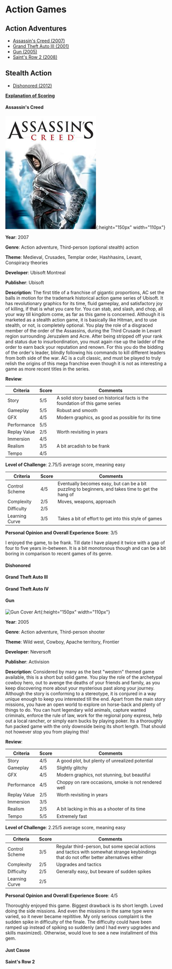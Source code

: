 # Action Games

## Action Adventures
* [Assassin's Creed (2007)](#assassins-creed)
* [Grand Theft Auto III (2001)](#grand-theft-auto-iii)
* [Gun (2005)](#gun)
* [Saint's Row 2 (2008)](#saints-row-2)

## Stealth Action
* [Dishonored (2012)](#dishonored)

[**Explanation of Scoring**](https://aureliussr.github.io/aurelius-reviews/rubric)

#### Assassin's Creed

![Assassin's Creed Cover Art](https://raw.githubusercontent.com/aureliussr/aurelius-reviews/master/images/Assassin's_Creed.jpg "Cover art copyright of Ubisoft. Source Wikipedia. Thumbnail image for commentary as per Fair Use policy"){:height="150px" width="110px"}

**Year**: 2007

**Genre**: Action adventure, Third-person (optional stealth) action

**Theme**: Medieval, Crusades, Templar order, Hashhasins, Levant, Conspiracy theories

**Developer**: Ubisoft Montreal

**Publisher**: Ubisoft

**Description**: The first title of a franchise of gigantic proportions, AC set the balls in motion for the trademark historical action game series of Ubisoft. It has revolutionary graphics for its time, fluid gameplay, and satisfactory joy of killing, if that is what you care for. You can stab, and slash, and chop, all your way till kingdom come, as far as this game is concerned. Although it is marketed as a stealth action game, it is basically like Hitman, and to use stealth, or not, is completely optional. You play the role of a disgraced member of the order of the Assassins, during the Third Crusade in Levant region surrounding Jeruzalem and Acre. After being stripped off your rank and status due to insurbordination, you must again rise up the ladder of the order to earn back your reputation and renown. For this you do the bidding of the order's leader, blindly following his commands to kill different leaders from both side of the war. AC is a cult classic, and must be played to truly relish the origins of this mega franchise even though it is not as interesting a game as more recent titles in the series.

**Review**:

| Criteria     | Score | Comments |
|--------------|-------|----------|
| Story        | 5/5     | A solid story based on historical facts is the foundation of this game series |
| Gameplay     | 5/5     | Robust and smooth        |
| GFX          | 4/5     | Modern graphics, as good as possible for its time|
| Performance  | 5/5     | |
| Replay Value | 2/5     | Worth revisiting in years         |
| Immersion    | 4/5     |          |
| Realism      | 3/5     | A bit arcadish to be frank         |
| Tempo        | 4/5     |     |

**Level of Challenge**: 2.75/5 average score, meaning easy

| Criteria       | Score | Comments |
|----------------|-------|----------|
| Control Scheme | 4/5     | Eventually becomes easy, but can be a bit puzzling to beginners, and takes time to get the hang of    |
| Complexity     | 2/5     | Moves, weapons, approach |
| Difficulty     | 2/5     |        |
| Learning Curve | 3/5     | Takes a bit of effort to get into this style of games        |

**Personal Opinion and Overall Experience Score**: 3/5

I enjoyed the game, to be frank. Till date I have played it twice with a gap of four to five years in-between. It is a bit monotonous though and can be a bit boring in comparison to recent games of its genre.

#### Dishonored

#### Grand Theft Auto III

#### Grand Theft Auto IV

#### Gun

![Gun Cover Art](https://upload.wikimedia.org/wikipedia/en/d/d4/Gun_Coverart.jpg "Cover art copyright of Neversoft/Activision. Source Wikipedia. Thumbnail image for commentary as per Fair Use policy"){:height="150px" width="110px"}

**Year**: 2005

**Genre**: Action adventure, Third-person shooter

**Theme**: Wild west, Cowboy, Apache territory, Frontier

**Developer**: Neversoft

**Publisher**: Activision

**Description**: Considered by many as the best "western" themed game available, this is a short but solid game. You play the role of the archetypal cowboy hero, out to avenge the deaths of your friends and family, as you keep discovering more about your mysterious past along your journey. Although the story is conforming to a stereotype, it is conjured in a way unique enough to keep you interested till the end. Apart from the main story missions, you have an open world to explore on horse-back and plenty of things to do. You can hunt legendary wild animals, capture wanted criminals, enforce the rule of law, work for the regional pony express, help out a local rancher, or simply earn bucks by playing poker. Its a thoroughly fun packed game with the only downside being its short length. That should not however stop you from playing this!

**Review**:

| Criteria     | Score | Comments |
|--------------|-------|----------|
| Story        | 4/5     | A good plot, but plenty of unrealized potential |
| Gameplay     | 4/5     | Slightly glitchy        |
| GFX          | 4/5     | Modern graphics, not stunning, but beautiful        |
| Performance  | 4/5     | Choppy on rare occasions, smoke is not rendered well         |
| Replay Value | 2/5     | Worth revisiting in years         |
| Immersion    | 3/5     |          |
| Realism      | 2/5     | A bit lacking in this as a shooter of its time         |
| Tempo        | 5/5     | Extremely fast         |

**Level of Challenge**: 2.25/5 average score, meaning easy

| Criteria       | Score | Comments |
|----------------|-------|----------|
| Control Scheme | 3/5     | Regular third-person, but some special actions and tactics with somewhat strange keybindings that do not offer better alternatives either    |
| Complexity     | 2/5     | Upgrades and tactics       |
| Difficulty     | 2/5     | Generally easy, but beware of sudden spikes        |
| Learning Curve | 2/5     |         |

**Personal Opinion and Overall Experience Score**: 4/5

Thoroughly enjoyed this game. Biggest drawback is its short length. Loved doing the side missions. And even the missions in the same type were varied, so it never became repititive. My only serious complaint is the sudden spike in difficulty of the finale. The difficulty could have been ramped up instead of spiking so suddenly (and I had every upgrades and skills maximized). Otherwise, would love to see a new installment of this gem.

#### Just Cause

#### Saint's Row 2


